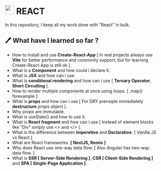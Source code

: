 # <img src="https://cdn.jsdelivr.net/gh/devicons/devicon/icons/react/react-original.svg" width="30" height="30" /> REACT

In this repository, I keep all my work done with "React" in bulk.

## 🖊 What have I learned so far ?

- How to install and use **Create-React-App** [ In real projects always use **Vite** for better performance and comminity support, but for learning Create-React-App is still ok ].
- What is a **Component** and how could i declare it.
- What is **JSX** and how can i use.
- What is **conditional rendering** and how can i use [ **Ternary Operator**, **Short Circuiting** ].
- How to render multiple components at once using loops. [ .map() forexample ]
- What is **props** and how can i use [ For DRY prensiple immediately **destructure** props object ].
- Why props are immutable.
- What is useState() and how to use it.
- What is **React fragment** and how can i use [ Instead of element blocks like "Div" simply use <> and </> ].
- What is the difference between **Imperetive** and **Declarative**. [ Vanilla JS vs React ]
- What are React frameworks. **[ NextJS, Remix ]**
- Why does React use one-way data flow. [ Also Angular has two-way data flow. ]
- What is **SSR [ Server-Side Rendering ]**, **CSR [ Client-Side Rendering ]** and **SPA [ Single-Page Application ]**.
